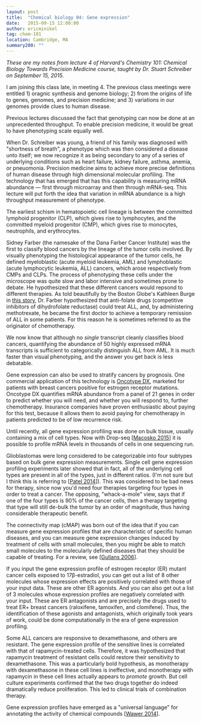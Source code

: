 ```yaml
---
layout: post
title:  "Chemical biology 04: Gene expression"
date:   2015-09-15 12:00:00
author: ericminikel
tag: chem-101
location: Cambridge, MA
summary200: ""
---
```


*These are my notes from lecture 4 of Harvard's Chemistry 101: Chemical Biology Towards Precision Medicine course, taught by Dr. Stuart Schreiber on September 15, 2015.*

I am joining this class late, in meeting 4. The previous class meetings were entitled 1) oragnic synthesis and genome biology; 2) from the origins of life to genes, genomes, and precision medicine; and 3) variations in our genomes provide clues to human disease.

Previous lectures discussed the fact that genotyping can now be done at an unprecedented throughput. To enable precision medicine, it would be great to have phenotyping scale equally well.

When Dr. Schreiber was young, a friend of his family was diagnosed with "shortness of breath", a phenotype which was then considered a disease unto itself; we now recognize it as being secondary to any of a series of underlying conditions such as heart failure, kidney failure, asthma, anemia, or pneuomonia. Precision medicine aims to achieve more precise definitions of human disease through high dimensional molecular profiling. The technology that has emerged that has this capability is measuring mRNA abundance &mdash; first through microarray and then through mRNA-seq. This lecture will put forth the idea that variation in mRNA abundance is a high throughput measurement of phenotype.

The earliest schism in hematopoietic cell lineage is between the committed lymphoid progenitor (CLP), which gives rise to lymphocytes, and the committed myeloid progenitor (CMP), which gives rise to monocytes, neutrophils, and erythrocytes. 

Sidney Farber (the namesake of the Dana Farber Cancer Institute) was the first to classify blood cancers by the lineage of the tumor cells involved. By visually phenotyping the histological appearance of the tumor cells, he defined myeloblastic (acute myeloid leukemia, AML) and lymphoblastic (acute lymphocytic leukemia, ALL) cancers, which arose respectively from CMPs and CLPs. The process of phenotyping these cells under the microscope was quite slow and labor intensive and sometimes prone to debate. He hypothesized that these different cancers would repsond to different therapies. As told beautifully by the Boston Globe's Kathleen Burge in [this story](https://www.bostonglobe.com/2011/10/13/sandler/8AOg7tC3eRqDTuG7ylCwdK/story.html), Dr. Farber hypothesized that anti-folate drugs (competitive inhibitors of dihydrofolate reductase) could treat ALL, and, by administering methotrexate, he became the first doctor to achieve a temporary remission of ALL in some patients. For this reason he is sometimes referred to as the originator of chemotherapy.

We now know that although no *single* transcript cleanly classifies blood cancers, quantifying the abundance of 50 highly expressed mRNA transcripts is sufficient to categorically distinguish ALL from AML. It is much faster than visual phenotyping, and the answer you get back is less debatable.

Gene expression can also be used to stratify cancers by prognosis. One commercial application of this technology is [Oncotype DX](http://www.oncotypedx.com/), marketed for patients with breast cancers positive for estrogen receptor mutations. Oncotype DX quantifies mRNA abundance from a panel of 21 genes in order to predict whether you will need, and whether you will respond to, further chemotherapy. Insurance companies have proven enthusiastic about paying for this test, because it allows them to avoid paying for chemotherapy in patients predicted to be of low recurrence risk.

Until recently, all gene expression profiling was done on bulk tissue, usually containing a mix of cell types. Now with Drop-seq [[Macosko 2015]] it is possible to profile mRNA levels in thousands of cells in one sequencing run.

Glioblastomas were long considered to be categorizable into four subtypes based on bulk gene expression measurements. Single cell gene expression profiling experiments later showed that in fact, all of the underlying cell types are present in all of the types, just in different ratios. (I'm not sure but I think this is referring to [[Patel 2014]]). This was considered to be bad news for therapy, since now you'd need four therapies targeting four types in order to treat a cancer. The opposing, "whack-a-mole" view, says that if one of the four types is 90% of the cancer cells, then a therapy targeting that type will still de-bulk the tumor by an order of magnitude, thus having considerable therapeutic benefit.

The connectivity map (cMAP) was born out of the idea that if you can measure gene expression profiles that are characteristic of specific human diseases, and you can measure gene expression changes induced by treatment of cells with small molecules, then you might be able to match small molecules to the molecularly defined diseases that they should be capable of treating. For a review, see [[Gullans 2006]].

If you input the gene expression profile of estrogen receptor (ER) mutant cancer cells exposed to 17&beta;-estradiol, you can get out a list of 8 other molecules whose expression effects are positively correlated with those of your input data. These are other ER agonists. And you can also get out a list of 3 molecules whose expression profiles are negatively correlated with your input. These are ER antagonists and are precisely the drugs used to treat ER+ breast cancers (raloxifene, tamoxifen, and clomifene). Thus, the identification of these agonists and antagonists, which originally took years of work, could be done computationally in the era of gene expression profiling.

Some ALL cancers are responsive to dexamethasone, and others are resistant. The gene expression profile of the sensitive lines is correlated with that of rapamycin-treated cells. Therefore, it was hypothesized that rapamycin treatment of resistant cells could restore their sensitivity to dexamethasone. This was a particularly bold hypothesis, as monotherapy with dexamethasone in these cell lines is ineffective, and monotherapy with rapamycin in these cell lines actually appears to *promote* growth. But cell culture experiments confirmed that the two drugs together do indeed dramatically reduce proliferation. This led to clinical trials of combination therapy.

Gene expression profiles have emerged as a "universal language" for annotating the activity of chemical compounds [[Wawer 2014]]. 

[Gullans 2006]: http://www.ncbi.nlm.nih.gov/pubmed/17093257 "Gullans SR. Connecting the dots using gene-expression profiles. N Engl J Med.  2006 Nov 9;355(19):2042-4. PubMed PMID: 17093257."

[Macosko 2015]: http://www.ncbi.nlm.nih.gov/pubmed/26000488 "Macosko EZ, Basu A, Satija R, Nemesh J, Shekhar K, Goldman M, Tirosh I, Bialas AR, Kamitaki N, Martersteck EM, Trombetta JJ, Weitz DA, Sanes JR, Shalek AK, Regev A, McCarroll SA. Highly Parallel Genome-wide Expression Profiling of Individual Cells Using Nanoliter Droplets. Cell. 2015 May 21;161(5):1202-14. doi: 10.1016/j.cell.2015.05.002. PubMed PMID: 26000488; PubMed Central PMCID: PMC4481139."

[Patel 2014]: http://www.ncbi.nlm.nih.gov/pubmed/24925914 "Patel AP, Tirosh I, Trombetta JJ, Shalek AK, Gillespie SM, Wakimoto H, Cahill  DP, Nahed BV, Curry WT, Martuza RL, Louis DN, Rozenblatt-Rosen O, Suvà ML, Regev  A, Bernstein BE. Single-cell RNA-seq highlights intratumoral heterogeneity in primary glioblastoma. Science. 2014 Jun 20;344(6190):1396-401. doi: 10.1126/science.1254257. Epub 2014 Jun 12. PubMed PMID: 24925914; PubMed Central  PMCID: PMC4123637."

[Wawer 2014]: http://www.ncbi.nlm.nih.gov/pubmed/25024206 "Wawer MJ, Li K, Gustafsdottir SM, Ljosa V, Bodycombe NE, Marton MA, Sokolnicki KL, Bray MA, Kemp MM, Winchester E, Taylor B, Grant GB, Hon CS, Duvall JR, Wilson JA, Bittker JA, Dančík V, Narayan R, Subramanian A, Winckler W, Golub TR, Carpenter AE, Shamji AF, Schreiber SL, Clemons PA. Toward performance-diverse small-molecule libraries for cell-based phenotypic screening using multiplexed high-dimensional profiling. Proc Natl Acad Sci U S A. 2014 Jul 29;111(30):10911-6. doi: 10.1073/pnas.1410933111. Epub 2014 Jul 14. PubMed PMID:  25024206; PubMed Central PMCID: PMC4121832."
